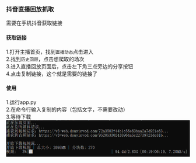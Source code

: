 ### 抖音直播回放抓取
需要在手机抖音获取链接
#### 获取链接
1.打开主播首页，找到`直播动态`点击进入     
2.找到`历史回顾`，点击想爬取的场次		
3.进入直播回放页面后，点击左下角三点旁边的分享按钮	
4.点击复制链接，这个就是需要的链接了	
#### 使用
1.运行app.py	
2.在命令行输入复制的内容（包括文字，不需要改动）		
3.等待下载		
!["example"](img/example.png "example")	